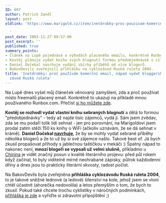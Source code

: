 ```yaml
---
ID: 697
author: Patrick Zandl
layout: post
oldlink: 'https://www.marigold.cz/item/inetdrobky-proc-pouzivam-komercni-email-napad-vydat-bloggerskou-knihu-cyklisticky-zavod-ruska-ruleta

  '
post_date: 2003-11-27 09:57:00
post_excerpt: ''
published: true
summary_points:
- Článek na Lupě pojednává o výhodách placeného emailu, konkrétně Runbox.com.
- Kostěj plánuje vydat knihu svých blognutí formou předobjednávek s cílem 1000 zájemců.
- Daniel Dočekal navrhuje vydání sbírky příběhů od více blogerů.
- BakovDevils zveřejnili přihlášku na cyklozávod Ruská ruleta 2004.
title: 'Inetdrobky: proč používám komerční email, nápad vydat bloggerskou knihu, cyklistický
  závod Ruská ruleta'
---
```


<p>
Na Lupě dnes vyšel můj článeček věnovaný zamyšlení, zda a proč používat místo freemailů placený email. Konkrétně to ukazuji na příkladě mnou používaného Runbox.com. Přečíst <A href="http://www.lupa.cz/clanek.php3?show=3122" target=_blank>si ho můžete zde</A>. </p>

<p>
<STRONG>Kostěj se rozhodl vydat vlastní knihu sebraných blognutí</STRONG> a dělá to formou "předobjednávky" - tedy až najde tisíc zájemců, vydá ji. Sám jsem zvědav, zda se mu podaří tolik lidí sehnat - jen pro porovnání, na Marigoldovi jsem prodal zatím stěží 150 ks knihy o WiFi (ačkoliv uznávám, že se dá sehnat v krámě). <STRONG>Daniel Dočekal <A href="http://www.pooh.cz/a.asp?a=2007630&amp;db=" target=_blank>navrhuje</A></STRONG>, že by se mohly vydat sebrané příběhy několika blogerů a že to už by si své zájemce našlo. Takové best of. Já bych zkusil propašovat příhody s jablečnou taštičkou v mekáči :) Špatný nápad to nakonec není, <STRONG>mnozí blogeři se vypsali už velmi slušně,</STRONG> příkladmo u <A href="http://chinin.bloguje.cz/" target=_blank>Chinina</A> je vidět značný posun v kvalitě literárního projevu: před půl rokem když začínal, to byly viditelně mírně neohrabané zápisky, půlrok každodenní dřiny a dnes jsou to prakticky literární skvosty, radost počíst. </p>

<p>
Na BakovDevils byla zveřejněna <STRONG>přihláška cyklozávodu Ruská ruleta 2004</STRONG>, to je takové sněžné lednové (a ledové) šílenství na kole, jehož jsem se vloni chtěl účastnit (ahorečka nedovolila) a letos přemýšlím o tom, že bych to zkusil. Pokud také chcete trochu cyklistiky v náročných podmínkách, <A href="http://www.bakovdevils.cz/rs2004prihl.html" target=_blank>přihláška je zde</A> a vyřiďte si zdravotní připojištění ;)</p>
